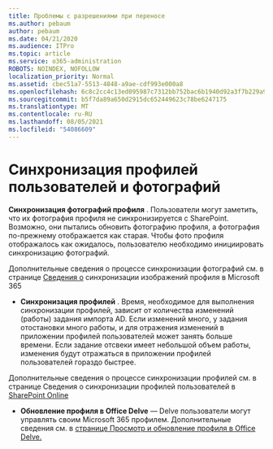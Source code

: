 ```yaml
---
title: Проблемы с разрешениями при переносе
ms.author: pebaum
author: pebaum
ms.date: 04/21/2020
ms.audience: ITPro
ms.topic: article
ms.service: o365-administration
ROBOTS: NOINDEX, NOFOLLOW
localization_priority: Normal
ms.assetid: cbec51a7-5513-4848-a9ae-cdf993e000a8
ms.openlocfilehash: 6c8c2cc4c13ed095987c7312bb752bac6b1940d92a3f7b229a99787273cb4883
ms.sourcegitcommit: b5f7da89a650d2915dc652449623c78be6247175
ms.translationtype: MT
ms.contentlocale: ru-RU
ms.lasthandoff: 08/05/2021
ms.locfileid: "54086609"
---
```

# <a name="user-profile-and-photo-synchronization"></a>Синхронизация профилей пользователей и фотографий

 **Синхронизация фотографий профиля** . Пользователи могут заметить, что их фотография профиля не синхронизируется с SharePoint. Возможно, они пытались обновить фотографию профиля, а фотография по-прежнему отображается как старая. Чтобы фото профиля отображалось как ожидалось, пользователю необходимо инициировать синхронизацию фотографий. 
  
Дополнительные сведения о процессе синхронизации фотографий см. в странице [Сведения о](https://go.microsoft.com/fwlink/?linkid=2022634) синхронизации изображений профиля в Microsoft 365
  
- **Синхронизация профилей** . Время, необходимое для выполнения синхронизации профилей, зависит от количества изменений (работы) задания импорта AD. Если изменений много, у задания отостановки много работы, и для отражения изменений в приложении профилей пользователей может занять больше времени. Если задание отсвеки имеет небольшой объем работы, изменения будут отражаться в приложении профилей пользователей гораздо быстрее. 
  
Дополнительные сведения о процессе синхронизации профилей см. в странице Сведения о синхронизации профилей пользователей в [SharePoint Online](https://go.microsoft.com/fwlink/?linkid=2022639)
    
- **Обновление профиля в Office Delve** — Delve пользователи могут управлять своим Microsoft 365 профилем. Дополнительные сведения см. в [странице Просмотр и обновление профиля в Office Delve.](https://support.office.com/article/View-and-update-your-profile-in-Office-Delve-4e84343b-eedf-45a1-aeb9-8627ccca14ba)
    

